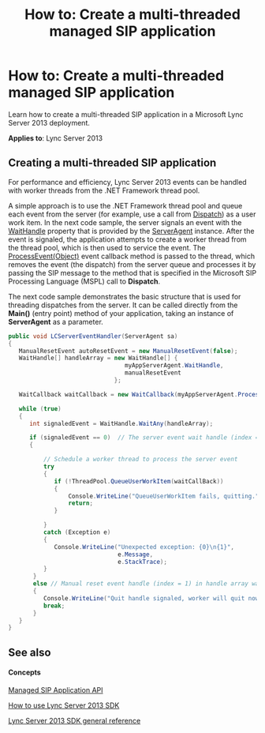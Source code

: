 ﻿---
title: 'How to: Create a multi-threaded managed SIP application'
TOCTitle: 'How to: Create a multi-threaded managed SIP application'
ms:assetid: ba79c6fe-f761-43df-9bac-c5453981c3f0
ms:mtpsurl: https://msdn.microsoft.com/library/Dn439081(v=office.15)
ms:contentKeyID: 57096238
ms.date: 07/24/2014
mtps_version: v=office.15
dev_langs:
- csharp
---

# How to: Create a multi-threaded managed SIP application

Learn how to create a multi-threaded SIP application in a Microsoft Lync Server 2013 deployment.


**Applies to**: Lync Server 2013

## Creating a multi-threaded SIP application

For performance and efficiency, Lync Server 2013 events can be handled with worker threads from the .NET Framework thread pool.

A simple approach is to use the .NET Framework thread pool and queue each event from the server (for example, use a call from [Dispatch](https://msdn.microsoft.com/library/hh364714\(v=office.15\))) as a user work item. In the next code sample, the server signals an event with the [WaitHandle](https://msdn.microsoft.com/library/jj265810\(v=office.15\)) property that is provided by the [ServerAgent](https://msdn.microsoft.com/library/jj266157\(v=office.15\)) instance. After the event is signaled, the application attempts to create a worker thread from the thread pool, which is then used to service the event. The [ProcessEvent(Object)](https://msdn.microsoft.com/library/jj265491\(v=office.15\)) event callback method is passed to the thread, which removes the event (the dispatch) from the server queue and processes it by passing the SIP message to the method that is specified in the Microsoft SIP Processing Language (MSPL) call to **Dispatch**.

The next code sample demonstrates the basic structure that is used for threading dispatches from the server. It can be called directly from the **Main()** (entry point) method of your application, taking an instance of **ServerAgent** as a parameter.

```csharp
public void LCServerEventHandler(ServerAgent sa)
{
   ManualResetEvent autoResetEvent = new ManualResetEvent(false);
   WaitHandle[] handleArray = new WaitHandle[] {
                                 myAppServerAgent.WaitHandle,
                                 manualResetEvent
                              };

   WaitCallback waitCallback = new WaitCallback(myAppServerAgent.ProcessEvent);

   while (true)
   {
      int signaledEvent = WaitHandle.WaitAny(handleArray);

      if (signaledEvent == 0)  // The server event wait handle (index = 0) in handleArray was signaled
      {

          // Schedule a worker thread to process the server event
          try
          {
             if (!ThreadPool.QueueUserWorkItem(waitCallBack))
             {
                 Console.WriteLine("QueueUserWorkItem fails, quitting.");
                 return;
             }

          }
          catch (Exception e)
          {
             Console.WriteLine("Unexpected exception: {0}\n{1}",
                               e.Message,
                               e.StackTrace);
          }
       }
       else // Manual reset event handle (index = 1) in handle array was signaled
       {
          Console.WriteLine("Quit handle signaled, worker will quit now\n");
          break;
       }
   }
}
```

## See also

#### Concepts

[Managed SIP Application API](managed-sip-application-api.md)

[How to use Lync Server 2013 SDK](how-to-use-lync-server-2013-sdk.md)

[Lync Server 2013 SDK general reference](lync-server-2013-sdk-general-reference.md)

